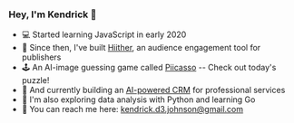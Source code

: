 ### Hey, I'm Kendrick 👋

- 💻 Started learning JavaScript in early 2020
- 💪 Since then, I've built [Hiither](https://hiither.com/), an audience engagement tool for publishers
- 🕹️ An AI-image guessing game called [Piicasso](https://piicasso.com/) -- Check out today's puzzle!
- 🤝 And currently building an [AI-powered CRM](https://github.com/namekendrick/miindy) for professional services
- 🧪 I'm also exploring data analysis with Python and learning Go
- 📨 You can reach me here: kendrick.d3.johnson@gmail.com
